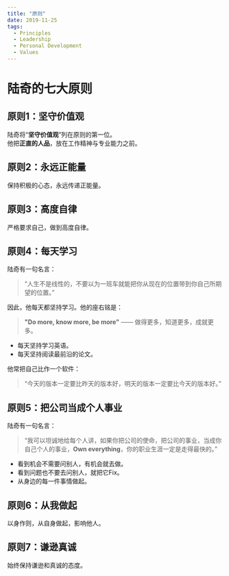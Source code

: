 ```yaml
---
title: "原则"
date: 2019-11-25
tags:
  - Principles
  - Leadership
  - Personal Development
  - Values
---
```


# 陆奇的七大原则

## 原则1：坚守价值观
陆奇将“**坚守价值观**”列在原则的第一位。  
他把**正直的人品**，放在工作精神与专业能力之前。

## 原则2：永远正能量
保持积极的心态，永远传递正能量。

## 原则3：高度自律
严格要求自己，做到高度自律。

## 原则4：每天学习
陆奇有一句名言：
> “人生不是线性的，不要以为一班车就能把你从现在的位置带到你自己所期望的位置。”

因此，他每天都坚持学习。他的座右铭是：
> **"Do more, know more, be more"** —— 做得更多，知道更多，成就更多。

- 每天坚持学习英语。
- 每天坚持阅读最前沿的论文。

他常把自己比作一个软件：
> “今天的版本一定要比昨天的版本好，明天的版本一定要比今天的版本好。”

## 原则5：把公司当成个人事业
陆奇有一句名言：
> “我可以坦诚地给每个人讲，如果你把公司的使命，把公司的事业，当成你自己个人的事业，**Own everything**，你的职业生涯一定是走得最快的。”

- 看到机会不需要问别人，有机会就去做。
- 看到问题也不要去问别人，就把它Fix。
- 从身边的每一件事情做起。

## 原则6：从我做起
以身作则，从自身做起，影响他人。

## 原则7：谦逊真诚
始终保持谦逊和真诚的态度。




